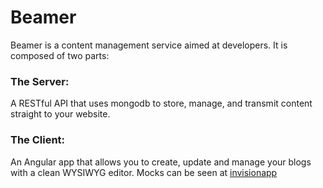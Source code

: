 # Beamer

Beamer is a content management service aimed at developers.
It is composed of two parts:

### The Server:
A RESTful API that uses mongodb to store, manage, and transmit content straight to your website.
    
    
### The Client:
An Angular app that allows you to create, update and manage your blogs with a clean WYSIWYG editor. 
Mocks can be seen at [invisionapp](https://invis.io/C54XSSUH7)
